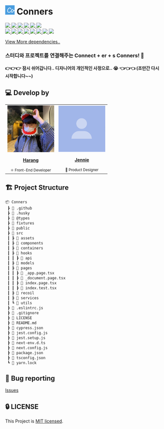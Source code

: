 # <img src="./images/conners.png" width="30px" height="30px"> Conners

<a href="https://github.com/jennie-harang/Conners/actions/workflows/ci.yml">
  <img src="https://img.shields.io/github/workflow/status/jennie-harang/Conners/CI?label=CI&logo=GitHub&style=flat-square" />
</a>

<a href="https://codecov.io/gh/jennie-harang/Conners">
  <img src="https://codecov.io/gh/jennie-harang/Conners/branch/main/graph/badge.svg?token=hxDPxQyLYa"/>
</a>

<a href="https://dashboard.cypress.io/projects/oj7cg1/runs">
  <img src="https://img.shields.io/endpoint?url=https://dashboard.cypress.io/badge/simple/oj7cg1&style=flat-square&logo=cypress">
</a>

<a href="https://github.com/jennie-harang/Conners/issues?q=is%3Aissue+is%3Aopen+sort%3Aupdated-desc">
  <img src="https://img.shields.io/github/issues/jennie-harang/Conners?style=flat-square" />
</a>

<a href="https://github.com/jennie-harang/Conners/blob/main/LICENSE">
  <img src="https://img.shields.io/github/license/jennie-harang/Conners?style=flat-square">
</a>

<a href="#">
  <img src="https://img.shields.io/github/repo-size/jennie-harang/Conners?logo=yarn&style=flat-square">
</a>

<br />

<a href="#">
  <img src="https://img.shields.io/github/package-json/dependency-version/jennie-harang/Conners/next?logo=next.js&style=for-the-badge">
</a>
<a href="#">
  <img src="https://img.shields.io/github/package-json/dependency-version/jennie-harang/Conners/react?logo=react&style=for-the-badge">
</a>
<a href="#">
  <img src="https://img.shields.io/github/package-json/dependency-version/jennie-harang/Conners/react-query?logo=react-query&style=for-the-badge">
</a>
<a href="#">
  <img src="https://img.shields.io/github/package-json/dependency-version/jennie-harang/Conners/recoil?style=for-the-badge">
</a>
<a href="#">
  <img src="https://img.shields.io/github/package-json/dependency-version/jennie-harang/Conners/firebase?logo=firebase&style=for-the-badge">
</a>
<a href="#">
  <img src="https://img.shields.io/github/package-json/dependency-version/jennie-harang/Conners/@emotion/react?label=emotion&logo=%F0%9F%91%A9%E2%80%8D%F0%9F%8E%A4&style=for-the-badge">
</a>
<a href="#">
  <img src="https://img.shields.io/github/package-json/dependency-version/jennie-harang/Conners/dev/jest?logo=jest&logoColor=%23C21325&style=for-the-badge">
</a>
<a href="#">
  <img src="https://img.shields.io/github/package-json/dependency-version/jennie-harang/Conners/dev/cypress?logo=cypress&style=for-the-badge">
</a> 

[View More dependencies..](https://github.com/jennie-harang/Conners/blob/main/package.json)

### 스터디와 프로젝트를 연결해주는 Connect + er + s Conners! 🎨

#### 👉👉👉 **잠시 쉬어갑니다.. 디자니어의 개인적인 사정으로..** 😭 👈👈👈 (조만간 다시 시작합니다~~)

## 💻 Develop by

<table>
  <tr>
    <td align="center"><a href="https://github.com/saseungmin"><img src="./images/profile.jpeg" width="150x;" alt=""/><br /><p><b>Harang</b></p></a><small>⚛️ Front-End Developer</small></td>
    <td align="center"><a href="https://github.com/jooseyoung"><img src="./images/mock-profile.png" width="150px;" alt=""/><br /><p><b>Jennie</b></p></a><small>🎨 Product Designer</small></td>
  </tr>
</table>

## 🏗 Project Structure

```
📦 Conners
 ┣ 📂 .github
 ┣ 📂 .husky
 ┣ 📂 @types
 ┣ 📂 fixtures
 ┣ 📂 public
 ┣ 📂 src
 ┃ ┣ 📂 assets
 ┃ ┣ 📂 components
 ┃ ┣ 📂 containers
 ┃ ┣ 📂 hooks
 ┃ ┃ ┣ 📂 api
 ┃ ┣ 📂 models
 ┃ ┣ 📂 pages
 ┃ ┃ ┣ 📜 _app.page.tsx
 ┃ ┃ ┣ 📜 _document.page.tsx
 ┃ ┃ ┣ 📜 index.page.tsx
 ┃ ┃ ┣ 📜 index.test.tsx
 ┃ ┣ 📂 recoil
 ┃ ┣ 📂 services
 ┃ ┗ 📂 utils
 ┣ 📜 .eslintrc.js
 ┣ 📜 .gitignore
 ┣ 📜 LICENSE
 ┣ 📜 README.md
 ┣ 📜 cypress.json
 ┣ 📜 jest.config.js
 ┣ 📜 jest.setup.js
 ┣ 📜 next-env.d.ts
 ┣ 📜 next.config.js
 ┣ 📜 package.json
 ┣ 📜 tsconfig.json
 ┗ 📜 yarn.lock
```

## 🐛 Bug reporting
[Issues](https://github.com/jennie-harang/Conners/issues?q=is%3Aissue+is%3Aopen+sort%3Aupdated-desc)

## 🔒 LICENSE
This Project is [MIT licensed](https://github.com/jennie-harang/Conners/blob/main/LICENSE).
